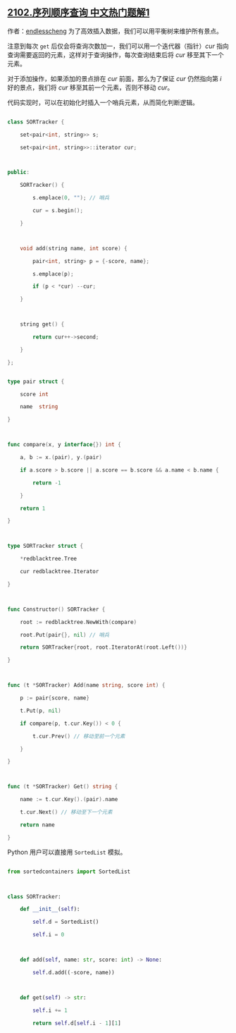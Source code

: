 ## [2102.序列顺序查询 中文热门题解1](https://leetcode.cn/problems/sequentially-ordinal-rank-tracker/solutions/100000/qiao-miao-li-yong-cha-xun-de-te-shu-xing-7eyg)

作者：[endlesscheng](https://leetcode.cn/u/endlesscheng)
为了高效插入数据，我们可以用平衡树来维护所有景点。

注意到每次 `get` 后仅会将查询次数加一，我们可以用一个迭代器（指针）$\textit{cur}$ 指向查询需要返回的元素，这样对于查询操作，每次查询结束后将 $\textit{cur}$ 移至其下一个元素。

对于添加操作，如果添加的景点排在 $\textit{cur}$ 前面，那么为了保证 $\textit{cur}$ 仍然指向第 $i$ 好的景点，我们将 $\textit{cur}$ 移至其前一个元素，否则不移动 $\textit{cur}$。

代码实现时，可以在初始化时插入一个哨兵元素，从而简化判断逻辑。

```C++ [sol1-C++]
class SORTracker {
    set<pair<int, string>> s;
    set<pair<int, string>>::iterator cur;

public:
    SORTracker() {
        s.emplace(0, ""); // 哨兵
        cur = s.begin();
    }

    void add(string name, int score) {
        pair<int, string> p = {-score, name};
        s.emplace(p);
        if (p < *cur) --cur;
    }

    string get() {
        return cur++->second;
    }
};
```

```go [sol1-Go]
type pair struct {
	score int
	name  string
}

func compare(x, y interface{}) int {
	a, b := x.(pair), y.(pair)
	if a.score > b.score || a.score == b.score && a.name < b.name {
		return -1
	}
	return 1
}

type SORTracker struct {
	*redblacktree.Tree
	cur redblacktree.Iterator
}

func Constructor() SORTracker {
	root := redblacktree.NewWith(compare)
	root.Put(pair{}, nil) // 哨兵
	return SORTracker{root, root.IteratorAt(root.Left())}
}

func (t *SORTracker) Add(name string, score int) {
	p := pair{score, name}
	t.Put(p, nil)
	if compare(p, t.cur.Key()) < 0 {
		t.cur.Prev() // 移动至前一个元素
	}
}

func (t *SORTracker) Get() string {
	name := t.cur.Key().(pair).name
	t.cur.Next() // 移动至下一个元素
	return name
}
```

Python 用户可以直接用 `SortedList` 模拟。

```python [sol2-Python3]
from sortedcontainers import SortedList

class SORTracker:
    def __init__(self):
        self.d = SortedList()
        self.i = 0

    def add(self, name: str, score: int) -> None:
        self.d.add((-score, name))

    def get(self) -> str:
        self.i += 1
        return self.d[self.i - 1][1]
```
